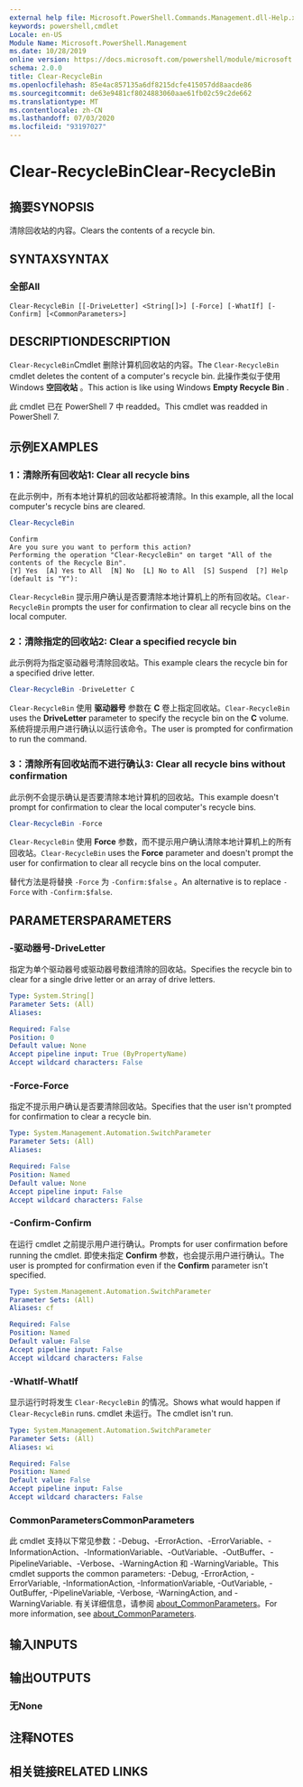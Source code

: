 ```yaml
---
external help file: Microsoft.PowerShell.Commands.Management.dll-Help.xml
keywords: powershell,cmdlet
Locale: en-US
Module Name: Microsoft.PowerShell.Management
ms.date: 10/28/2019
online version: https://docs.microsoft.com/powershell/module/microsoft.powershell.management/clear-recyclebin?view=powershell-7&WT.mc_id=ps-gethelp
schema: 2.0.0
title: Clear-RecycleBin
ms.openlocfilehash: 85e4ac857135a6df8215dcfe415057dd8aacde86
ms.sourcegitcommit: de63e9481cf8024883060aae61fb02c59c2de662
ms.translationtype: MT
ms.contentlocale: zh-CN
ms.lasthandoff: 07/03/2020
ms.locfileid: "93197027"
---
```

# <span data-ttu-id="2e497-103">Clear-RecycleBin</span><span class="sxs-lookup"><span data-stu-id="2e497-103">Clear-RecycleBin</span></span>

## <span data-ttu-id="2e497-104">摘要</span><span class="sxs-lookup"><span data-stu-id="2e497-104">SYNOPSIS</span></span>
<span data-ttu-id="2e497-105">清除回收站的内容。</span><span class="sxs-lookup"><span data-stu-id="2e497-105">Clears the contents of a recycle bin.</span></span>

## <span data-ttu-id="2e497-106">SYNTAX</span><span class="sxs-lookup"><span data-stu-id="2e497-106">SYNTAX</span></span>

### <span data-ttu-id="2e497-107">全部</span><span class="sxs-lookup"><span data-stu-id="2e497-107">All</span></span>

```
Clear-RecycleBin [[-DriveLetter] <String[]>] [-Force] [-WhatIf] [-Confirm] [<CommonParameters>]
```

## <span data-ttu-id="2e497-108">DESCRIPTION</span><span class="sxs-lookup"><span data-stu-id="2e497-108">DESCRIPTION</span></span>

<span data-ttu-id="2e497-109">`Clear-RecycleBin`Cmdlet 删除计算机回收站的内容。</span><span class="sxs-lookup"><span data-stu-id="2e497-109">The `Clear-RecycleBin` cmdlet deletes the content of a computer's recycle bin.</span></span> <span data-ttu-id="2e497-110">此操作类似于使用 Windows **空回收站** 。</span><span class="sxs-lookup"><span data-stu-id="2e497-110">This action is like using Windows **Empty Recycle Bin** .</span></span>

<span data-ttu-id="2e497-111">此 cmdlet 已在 PowerShell 7 中 readded。</span><span class="sxs-lookup"><span data-stu-id="2e497-111">This cmdlet was readded in PowerShell 7.</span></span>

## <span data-ttu-id="2e497-112">示例</span><span class="sxs-lookup"><span data-stu-id="2e497-112">EXAMPLES</span></span>

### <span data-ttu-id="2e497-113">1：清除所有回收站</span><span class="sxs-lookup"><span data-stu-id="2e497-113">1: Clear all recycle bins</span></span>

<span data-ttu-id="2e497-114">在此示例中，所有本地计算机的回收站都将被清除。</span><span class="sxs-lookup"><span data-stu-id="2e497-114">In this example, all the local computer's recycle bins are cleared.</span></span>

```powershell
Clear-RecycleBin
```

```Output
Confirm
Are you sure you want to perform this action?
Performing the operation "Clear-RecycleBin" on target "All of the contents of the Recycle Bin".
[Y] Yes  [A] Yes to All  [N] No  [L] No to All  [S] Suspend  [?] Help (default is "Y"):
```

<span data-ttu-id="2e497-115">`Clear-RecycleBin` 提示用户确认是否要清除本地计算机上的所有回收站。</span><span class="sxs-lookup"><span data-stu-id="2e497-115">`Clear-RecycleBin` prompts the user for confirmation to clear all recycle bins on the local computer.</span></span>

### <span data-ttu-id="2e497-116">2：清除指定的回收站</span><span class="sxs-lookup"><span data-stu-id="2e497-116">2: Clear a specified recycle bin</span></span>

<span data-ttu-id="2e497-117">此示例将为指定驱动器号清除回收站。</span><span class="sxs-lookup"><span data-stu-id="2e497-117">This example clears the recycle bin for a specified drive letter.</span></span>

```powershell
Clear-RecycleBin -DriveLetter C
```

<span data-ttu-id="2e497-118">`Clear-RecycleBin` 使用 **驱动器号** 参数在 **C** 卷上指定回收站。</span><span class="sxs-lookup"><span data-stu-id="2e497-118">`Clear-RecycleBin` uses the **DriveLetter** parameter to specify the recycle bin on the **C** volume.</span></span> <span data-ttu-id="2e497-119">系统将提示用户进行确认以运行该命令。</span><span class="sxs-lookup"><span data-stu-id="2e497-119">The user is prompted for confirmation to run the command.</span></span>

### <span data-ttu-id="2e497-120">3：清除所有回收站而不进行确认</span><span class="sxs-lookup"><span data-stu-id="2e497-120">3: Clear all recycle bins without confirmation</span></span>

<span data-ttu-id="2e497-121">此示例不会提示确认是否要清除本地计算机的回收站。</span><span class="sxs-lookup"><span data-stu-id="2e497-121">This example doesn't prompt for confirmation to clear the local computer's recycle bins.</span></span>

```powershell
Clear-RecycleBin -Force
```

<span data-ttu-id="2e497-122">`Clear-RecycleBin` 使用 **Force** 参数，而不提示用户确认清除本地计算机上的所有回收站。</span><span class="sxs-lookup"><span data-stu-id="2e497-122">`Clear-RecycleBin` uses the **Force** parameter and doesn't prompt the user for confirmation to clear all recycle bins on the local computer.</span></span>

<span data-ttu-id="2e497-123">替代方法是将替换 `-Force` 为 `-Confirm:$false` 。</span><span class="sxs-lookup"><span data-stu-id="2e497-123">An alternative is to replace `-Force` with `-Confirm:$false`.</span></span>

## <span data-ttu-id="2e497-124">PARAMETERS</span><span class="sxs-lookup"><span data-stu-id="2e497-124">PARAMETERS</span></span>

### <span data-ttu-id="2e497-125">-驱动器号</span><span class="sxs-lookup"><span data-stu-id="2e497-125">-DriveLetter</span></span>

<span data-ttu-id="2e497-126">指定为单个驱动器号或驱动器号数组清除的回收站。</span><span class="sxs-lookup"><span data-stu-id="2e497-126">Specifies the recycle bin to clear for a single drive letter or an array of drive letters.</span></span>

```yaml
Type: System.String[]
Parameter Sets: (All)
Aliases:

Required: False
Position: 0
Default value: None
Accept pipeline input: True (ByPropertyName)
Accept wildcard characters: False
```

### <span data-ttu-id="2e497-127">-Force</span><span class="sxs-lookup"><span data-stu-id="2e497-127">-Force</span></span>

<span data-ttu-id="2e497-128">指定不提示用户确认是否要清除回收站。</span><span class="sxs-lookup"><span data-stu-id="2e497-128">Specifies that the user isn't prompted for confirmation to clear a recycle bin.</span></span>

```yaml
Type: System.Management.Automation.SwitchParameter
Parameter Sets: (All)
Aliases:

Required: False
Position: Named
Default value: None
Accept pipeline input: False
Accept wildcard characters: False
```

### <span data-ttu-id="2e497-129">-Confirm</span><span class="sxs-lookup"><span data-stu-id="2e497-129">-Confirm</span></span>

<span data-ttu-id="2e497-130">在运行 cmdlet 之前提示用户进行确认。</span><span class="sxs-lookup"><span data-stu-id="2e497-130">Prompts for user confirmation before running the cmdlet.</span></span> <span data-ttu-id="2e497-131">即使未指定 **Confirm** 参数，也会提示用户进行确认。</span><span class="sxs-lookup"><span data-stu-id="2e497-131">The user is prompted for confirmation even if the **Confirm** parameter isn't specified.</span></span>

```yaml
Type: System.Management.Automation.SwitchParameter
Parameter Sets: (All)
Aliases: cf

Required: False
Position: Named
Default value: False
Accept pipeline input: False
Accept wildcard characters: False
```

### <span data-ttu-id="2e497-132">-WhatIf</span><span class="sxs-lookup"><span data-stu-id="2e497-132">-WhatIf</span></span>

<span data-ttu-id="2e497-133">显示运行时将发生 `Clear-RecycleBin` 的情况。</span><span class="sxs-lookup"><span data-stu-id="2e497-133">Shows what would happen if `Clear-RecycleBin` runs.</span></span> <span data-ttu-id="2e497-134">cmdlet 未运行。</span><span class="sxs-lookup"><span data-stu-id="2e497-134">The cmdlet isn't run.</span></span>

```yaml
Type: System.Management.Automation.SwitchParameter
Parameter Sets: (All)
Aliases: wi

Required: False
Position: Named
Default value: False
Accept pipeline input: False
Accept wildcard characters: False
```

### <span data-ttu-id="2e497-135">CommonParameters</span><span class="sxs-lookup"><span data-stu-id="2e497-135">CommonParameters</span></span>

<span data-ttu-id="2e497-136">此 cmdlet 支持以下常见参数：-Debug、-ErrorAction、-ErrorVariable、-InformationAction、-InformationVariable、-OutVariable、-OutBuffer、-PipelineVariable、-Verbose、-WarningAction 和 -WarningVariable。</span><span class="sxs-lookup"><span data-stu-id="2e497-136">This cmdlet supports the common parameters: -Debug, -ErrorAction, -ErrorVariable, -InformationAction, -InformationVariable, -OutVariable, -OutBuffer, -PipelineVariable, -Verbose, -WarningAction, and -WarningVariable.</span></span> <span data-ttu-id="2e497-137">有关详细信息，请参阅 [about_CommonParameters](https://go.microsoft.com/fwlink/?LinkID=113216)。</span><span class="sxs-lookup"><span data-stu-id="2e497-137">For more information, see [about_CommonParameters](https://go.microsoft.com/fwlink/?LinkID=113216).</span></span>

## <span data-ttu-id="2e497-138">输入</span><span class="sxs-lookup"><span data-stu-id="2e497-138">INPUTS</span></span>

## <span data-ttu-id="2e497-139">输出</span><span class="sxs-lookup"><span data-stu-id="2e497-139">OUTPUTS</span></span>

### <span data-ttu-id="2e497-140">无</span><span class="sxs-lookup"><span data-stu-id="2e497-140">None</span></span>

## <span data-ttu-id="2e497-141">注释</span><span class="sxs-lookup"><span data-stu-id="2e497-141">NOTES</span></span>

## <span data-ttu-id="2e497-142">相关链接</span><span class="sxs-lookup"><span data-stu-id="2e497-142">RELATED LINKS</span></span>
